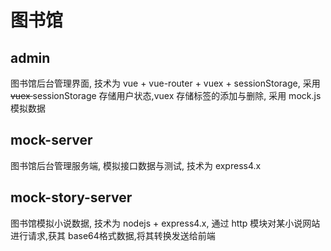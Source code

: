 # 图书馆
## admin

图书馆后台管理界面, 技术为 vue + vue-router + vuex + sessionStorage, 采用<del> vuex </del>sessionStorage 存储用户状态,vuex 存储标签的添加与删除, 采用 mock.js 模拟数据

## mock-server

图书馆后台管理服务端,  模拟接口数据与测试, 技术为 express4.x

## mock-story-server

图书馆模拟小说数据, 技术为 nodejs + express4.x, 通过 http 模块对某小说网站进行请求,获其 base64格式数据,将其转换发送给前端